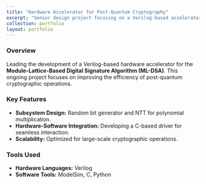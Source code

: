 ```yaml
---
title: "Hardware Accelerator for Post-Quantum Cryptography"
excerpt: "Senior design project focusing on a Verilog-based accelerator for cryptographic operations."
collection: portfolio
layout: portfolio
---
```


### Overview
Leading the development of a Verilog-based hardware accelerator for the **Module-Lattice-Based Digital Signature Algorithm (ML-DSA)**. This ongoing project focuses on improving the efficiency of post-quantum cryptographic operations.

### Key Features
- **Subsystem Design:** Random bit generator and NTT for polynomial multiplication.
- **Hardware-Software Integration:** Developing a C-based driver for seamless interaction.
- **Scalability:** Optimized for large-scale cryptographic operations.

### Tools Used
- **Hardware Languages:** Verilog  
- **Software Tools:** ModelSim, C, Python
